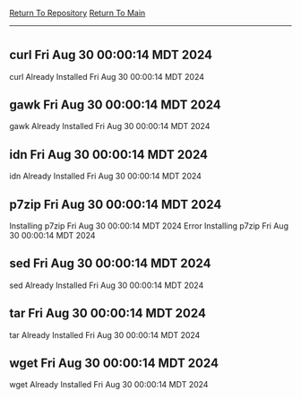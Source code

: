 [Return To Repository](https://github.com/DigitalWarrior/piholeparser/)
[Return To Main](https://github.com/DigitalWarrior/piholeparser/blob/master/RecentRunLogs/Mainlog.md)
____________________________________
# 
## curl Fri Aug 30 00:00:14 MDT 2024
curl Already Installed Fri Aug 30 00:00:14 MDT 2024
## gawk Fri Aug 30 00:00:14 MDT 2024
gawk Already Installed Fri Aug 30 00:00:14 MDT 2024
## idn Fri Aug 30 00:00:14 MDT 2024
idn Already Installed Fri Aug 30 00:00:14 MDT 2024
## p7zip Fri Aug 30 00:00:14 MDT 2024
Installing p7zip Fri Aug 30 00:00:14 MDT 2024
Error Installing p7zip Fri Aug 30 00:00:14 MDT 2024
## sed Fri Aug 30 00:00:14 MDT 2024
sed Already Installed Fri Aug 30 00:00:14 MDT 2024
## tar Fri Aug 30 00:00:14 MDT 2024
tar Already Installed Fri Aug 30 00:00:14 MDT 2024
## wget Fri Aug 30 00:00:14 MDT 2024
wget Already Installed Fri Aug 30 00:00:14 MDT 2024
